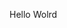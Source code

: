 Hello Wolrd





































































































































































































































































































































































































































































































































































































































































































































































































































































































































































































































































































































































































































































































































































































































































































































































































































































































































































































































































































































































































































































































































































































































































































































































































































































































